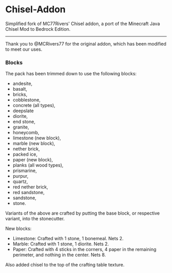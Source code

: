 # Chisel-Addon
Simplified fork of MC77Rivers' Chisel addon, a port of the Minecraft Java Chisel Mod to Bedrock Edition.

------------------------------
Thank you to @MCRivers77 for the original addon, which has been modified to meet our uses.


### Blocks

The pack has been trimmed down to use the following blocks: 
- andesite, 
- basalt, 
- bricks, 
- cobblestone, 
- concrete (all types),
- deepslate 
- diorite, 
- end stone, 
- granite, 
- honeycomb, 
- limestone (new block), 
- marble (new block), 
- nether brick,
- packed ice, 
- paper (new block), 
- planks (all wood types), 
- prismarine, 
- purpur, 
- quartz, 
- red nether brick, 
- red sandstone,
- sandstone,
- stone.

Variants of the above are crafted by putting the base block, or respective variant, into the stonecutter.

New blocks:
- Limestone: Crafted with 1 stone, 1 bonemeal. Nets 2.
- Marble: Crafted with 1 stone, 1 diorite. Nets 2.
- Paper: Crafted with 4 sticks in the corners, 4 paper in the remaining perimeter, and nothing in the center. Nets 8.

Also added chisel to the top of the crafting table texture.
